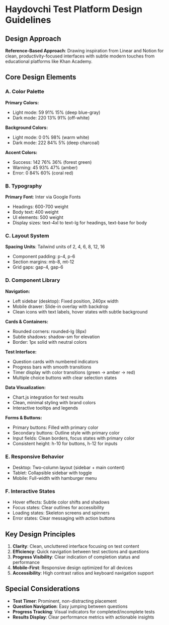 # Haydovchi Test Platform Design Guidelines

## Design Approach
**Reference-Based Approach**: Drawing inspiration from Linear and Notion for clean, productivity-focused interfaces with subtle modern touches from educational platforms like Khan Academy.

## Core Design Elements

### A. Color Palette
**Primary Colors:**
- Light mode: 59 91% 15% (deep blue-gray)
- Dark mode: 220 13% 91% (off-white)

**Background Colors:**
- Light mode: 0 0% 98% (warm white)
- Dark mode: 222 84% 5% (deep charcoal)

**Accent Colors:**
- Success: 142 76% 36% (forest green)
- Warning: 45 93% 47% (amber)
- Error: 0 84% 60% (coral red)

### B. Typography
**Primary Font**: Inter via Google Fonts
- Headings: 600-700 weight
- Body text: 400 weight
- UI elements: 500 weight
- Display sizes: text-4xl to text-lg for headings, text-base for body

### C. Layout System
**Spacing Units**: Tailwind units of 2, 4, 6, 8, 12, 16
- Component padding: p-4, p-6
- Section margins: mb-8, mt-12
- Grid gaps: gap-4, gap-6

### D. Component Library

**Navigation:**
- Left sidebar (desktop): Fixed position, 240px width
- Mobile drawer: Slide-in overlay with backdrop
- Clean icons with text labels, hover states with subtle background

**Cards & Containers:**
- Rounded corners: rounded-lg (8px)
- Subtle shadows: shadow-sm for elevation
- Border: 1px solid with neutral colors

**Test Interface:**
- Question cards with numbered indicators
- Progress bars with smooth transitions
- Timer display with color transitions (green → amber → red)
- Multiple choice buttons with clear selection states

**Data Visualization:**
- Chart.js integration for test results
- Clean, minimal styling with brand colors
- Interactive tooltips and legends

**Forms & Buttons:**
- Primary buttons: Filled with primary color
- Secondary buttons: Outline style with primary color
- Input fields: Clean borders, focus states with primary color
- Consistent height: h-10 for buttons, h-12 for inputs

### E. Responsive Behavior
- Desktop: Two-column layout (sidebar + main content)
- Tablet: Collapsible sidebar with toggle
- Mobile: Full-width with hamburger menu

### F. Interactive States
- Hover effects: Subtle color shifts and shadows
- Focus states: Clear outlines for accessibility
- Loading states: Skeleton screens and spinners
- Error states: Clear messaging with action buttons

## Key Design Principles
1. **Clarity**: Clean, uncluttered interface focusing on test content
2. **Efficiency**: Quick navigation between test sections and questions
3. **Progress Visibility**: Clear indication of completion status and performance
4. **Mobile-First**: Responsive design optimized for all devices
5. **Accessibility**: High contrast ratios and keyboard navigation support

## Special Considerations
- **Test Timer**: Prominent, non-distracting placement
- **Question Navigation**: Easy jumping between questions
- **Progress Tracking**: Visual indicators for completed/incomplete tests
- **Results Display**: Clear performance metrics with actionable insights